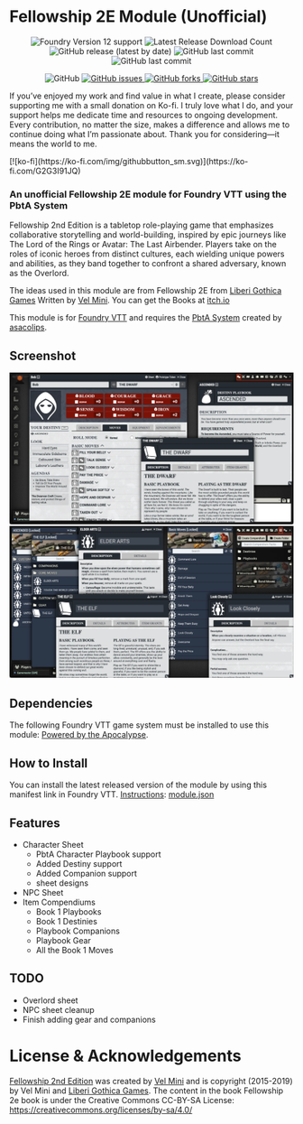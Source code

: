 <!-- ![Cover](assets/cover.webp) -->

# Fellowship 2E Module (Unofficial)

<p align="center">
    <img alt="Foundry Version 12 support" src="https://img.shields.io/badge/Foundry-v12-informational">
    <img alt="Latest Release Download Count" src="https://img.shields.io/github/downloads/philote/fellowship-pbta/latest/total"> 
    <img alt="GitHub release (latest by date)" src="https://img.shields.io/github/v/release/philote/fellowship-pbta"> 
    <img alt="GitHub last commit" src="https://img.shields.io/github/last-commit/philote/fellowship-pbta">
    <img alt="GitHub last commit" src="https://img.shields.io/github/last-commit/philote/fellowship-pbta">
</p>
<p align="center">
    <img alt="GitHub" src="https://img.shields.io/github/license/philote/fellowship-pbta"> 
    <a href="https://github.com/philote/fellowship-pbta/issues">
        <img alt="GitHub issues" src="https://img.shields.io/github/issues/philote/fellowship-pbta">
    </a> 
    <a href="https://github.com/philote/fellowship-pbta/network">
        <img alt="GitHub forks" src="https://img.shields.io/github/forks/philote/fellowship-pbta">
    </a> 
    <a href="https://github.com/philote/fellowship-pbta/stargazers">
        <img alt="GitHub stars" src="https://img.shields.io/github/stars/philote/fellowship-pbta">
    </a>
</p>

<p>
    If you’ve enjoyed my work and find value in what I create, please consider supporting me with a small donation on Ko-fi. I truly love what I do, and your support helps me dedicate time and resources to ongoing development. Every contribution, no matter the size, makes a difference and allows me to continue doing what I’m passionate about. Thank you for considering—it means the world to me. 
</p>
[![ko-fi](https://ko-fi.com/img/githubbutton_sm.svg)](https://ko-fi.com/G2G3I91JQ)

### An unofficial Fellowship 2E module for Foundry VTT using the PbtA System
Fellowship 2nd Edition is a tabletop role-playing game that emphasizes collaborative storytelling and world-building, inspired by epic journeys like The Lord of the Rings or Avatar: The Last Airbender. Players take on the roles of iconic heroes from distinct cultures, each wielding unique powers and abilities, as they band together to confront a shared adversary, known as the Overlord.

The ideas used in this module are from Fellowship 2E from [Liberi Gothica Games](https://liberigothica.itch.io/) Written by [Vel Mini](https://bsky.app/profile/velimini.bsky.social). You can get the Books at [itch.io](https://liberigothica.itch.io/fellowship-a-tabletop-adventure-game)

This module is for [Foundry VTT](https://foundryvtt.com/) and requires the [PbtA System](https://github.com/asacolips-projects/pbta) created by [asacolips](https://github.com/asacolips).

## Screenshot
![Screenshot of the character sheet](assets/screenshot.webp)
![Screenshot of some of the items in the compendium](assets/screenshot2.webp)

## Dependencies
The following Foundry VTT game system must be installed to use this module: [Powered by the Apocalypse](https://foundryvtt.com/packages/pbta).

## How to Install
You can install the latest released version of the module by using this manifest link in Foundry VTT. [Instructions](https://foundryvtt.com/article/tutorial/): [module.json](https://github.com/philote/fellowship-pbta/releases/latest/download/module.json)

## Features
- Character Sheet
    - PbtA Character Playbook support
    - Added Destiny support
    - Added Companion support
    - sheet designs
- NPC Sheet
- Item Compendiums
    - Book 1 Playbooks
    - Book 1 Destinies
    - Playbook Companions
    - Playbook Gear
    - All the Book 1 Moves

## TODO
- Overlord sheet
- NPC sheet cleanup
- Finish adding gear and companions

# License & Acknowledgements
[Fellowship 2nd Edition](https://liberigothica.itch.io/fellowship-a-tabletop-adventure-game) was created by [Vel Mini](@velimini.bsky.social) and is copyright (2015-2019) by Vel Mini and [Liberi Gothica Games](https://liberigothica.itch.io/). The content in the book Fellowship 2e book is under the Creative Commons CC-BY-SA License:
https://creativecommons.org/licenses/by-sa/4.0/

<!-- Icons from game-icons.net are released under a Creative Commons Attribution 3.0 Unported license. https://creativecommons.org/licenses/by/3.0/ -->
